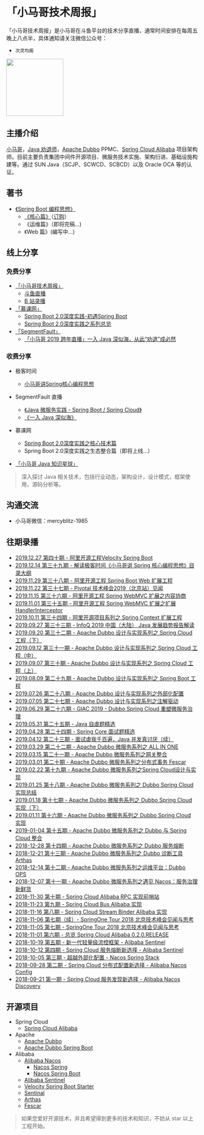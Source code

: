 # 「小马哥技术周报」

「小马哥技术周报」是小马哥在斗鱼平台的技术分享直播，通常时间安排在每周五晚上八点半，具体通知请关注微信公众号：
- `次灵均阁`

<img src="https://mercyblitz.github.io/books/thinking-in-spring-boot/assets/my_mp_qrcode.jpg" width="150" height="150" align="middle"></img>




## 主播介绍

[小马哥](https://mercyblitz.github.io/about/)，[Java 劝退师](https://www.douyu.com/mercyblitz)，[Apache Dubbo](https://dubbo.apache.org/) PPMC、[Spring Cloud Alibaba](https://github.com/spring-cloud-incubator/spring-cloud-alibaba) 项目架构师。目前主要负责集团中间件开源项目、微服务技术实施、架构衍进、基础设施构建等。通过 SUN Java（SCJP、SCWCD、SCBCD）以及 Oracle OCA 等的认证。



## 著书

- [《Spring Boot 编程思想》](/books/thinking-in-spring-boot/)
  - [《核心篇》](https://mercyblitz.github.io/books/thinking-in-spring-boot/core/preface/)（[订购](https://item.jd.com/12570242.html)）
  - 《运维篇》（即将完稿…)
  - 《Web 篇》(编写中…)



## 线上分享

### 免费分享

- [「小马哥技术周报」](https://www.douyu.com/mercyblitz)
	- [斗鱼直播](https://www.douyu.com/mercyblitz)
	- [B 站录播](http://space.bilibili.com/327910845/channel/detail?cid=52311)
- [「慕课网」](https://www.imooc.com/t/5387391)
	- [Spring Boot 2.0深度实践-初遇Spring Boot](https://www.imooc.com/learn/933) 
  - [Spring Boot 2.0深度实践之系列总览](https://www.imooc.com/learn/1058)
- [「SegmentFault」](https://segmentfault.com/u/mercyblitz)
	- [「小马哥 2019 跨年直播」一入 Java 深似海，从此“劝退”成必然](https://mp.weixin.qq.com/s?__biz=MzIxNDU4NjE1OQ==&mid=2247484085&idx=1&sn=5905f53e69bae9d48b3783a83bde40b3)	



### 收费分享

- 极客时间
  - [小马哥讲Spring核心编程思想](http://t.cn/AikTcHYq)

- SegmentFault 直播
  - [《Java 微服务实践 - Spring Boot / Spring Cloud》](http://t.cn/RoC0nNi)
  - [《一入 Java 深似海》](http://t.cn/E6bTa9O)

- 慕课网
    - [Spring Boot 2.0深度实践之核心技术篇](https://coding.imooc.com/class/252.html)
    - Spring Boot 2.0深度实践之生态整合篇（即将上线...）
    
 - [「小马哥 Java 知识星球」](http://t.cn/RnxUYzd)
> 深入探讨 Java 相关技术，包括行业动态，架构设计，设计模式，框架使用，源码分析等。


## 沟通交流

- 小马哥微信：mercyblitz-1985


## 往期录播
- [2019.12.27 第四十期   - 阿里开源工程Velocity Spring Boot](https://www.bilibili.com/video/av80903598)
- [2019.12.14 第三十九期 - 解读极客时间《小马哥讲 Spring 核心编程思想》目录大纲](https://www.bilibili.com/video/av79258535)
- [2019.11.29 第三十八期 - 阿里开源工程 Spring Boot Web 扩展工程](https://www.bilibili.com/video/av77491862)
- [2019.11.22 第三十七期 - Pivotal 技术峰会2019（北京站）见闻](https://www.bilibili.com/video/av76793947)
- [2019.11.15 第三十六期 - 阿里开源工程 Spring WebMVC 扩展之内容协商](https://www.bilibili.com/video/av75800062)
- [2019.11.01 第三十五期 - 阿里开源工程 Spring WebMVC 扩展之扩展 HandlerInterceptor](https://www.bilibili.com/video/av74195849)
- [2019.10.11 第三十四期 - 阿里开源项目系列之 Spring Context 扩展工程](https://www.bilibili.com/video/av70943964)
- [2019.09.27 第三十三期 - InfoQ 2019 中国（大陆） Java 发展趋势报告解读](https://www.bilibili.com/video/av69203663)
- [2019.09.20 第三十二期 - Apache Dubbo 设计与实现系列之 Spring Cloud 工程（下）](https://www.bilibili.com/video/av68453823)
- [2019.09.12 第三十一期 - Apache Dubbo 设计与实现系列之 Spring Cloud 工程（中）](https://www.bilibili.com/video/av67520312)
- [2019.09.07 第三十期   - Apache Dubbo 设计与实现系列之 Spring Cloud 工程（上）](https://www.bilibili.com/video/av66869726)
- [2019.08.09 第二十九期 - Apache Dubbo 设计与实现系列之 Spring Boot 工程](https://www.bilibili.com/video/av63033885)
- [2019.07.26 第二十八期 - Apache Dubbo 设计与实现系列之外部化配置](https://www.bilibili.com/video/av60919327)
- [2019.07.05 第二十七期 - Apache Dubbo 设计与实现系列之注解驱动](https://www.bilibili.com/video/av58004178)
- [2019.06.29 第二十六期 - GIAC 2019 - Dubbo Spring Cloud 重塑微服务治理](https://www.bilibili.com/video/av57421314)
- [2019.05.31 第二十五期 - Java 自虐题精选](https://www.bilibili.com/video/av54202244)
- [2019.04.28 第二十四期 - Spring Core 面试题精选](https://www.bilibili.com/video/av50576322)
- [2019.04.12 第二十三期 - 面试虐我千百遍，Java 并发真讨厌（续）](https://www.bilibili.com/video/av49124110)
- [2019.03.29 第二十二期 - Apache Dubbo 微服务系列之 ALL IN ONE](https://www.bilibili.com/video/av47712354)
- [2019.03.15 第二十一期 - Apache Dubbo 微服务系列之网关整合](https://www.bilibili.com/video/av46476226)
- [2019.03.01 第二十期 - Apache Dubbo 微服务系列之分布式事务 Fescar](https://www.bilibili.com/video/av45098855/)
- [2019.02.22 第十九期 - Apache Dubbo 微服务系列之Spring Cloud设计与实现](https://www.bilibili.com/video/av44423093)
- [2019.01.25 第十八期 - Apache Dubbo 微服务系列之 Dubbo Spring Cloud 实现总结](https://www.bilibili.com/video/av41832154)
- [2019.01.18 第十七期 - Apache Dubbo 微服务系列之 Dubbo Spring Cloud 实现（下）](https://www.bilibili.com/video/av41107520)
- [2019.01.11 第十六期 - Apache Dubbo 微服务系列之 Dubbo Spring Cloud 实现](https://www.bilibili.com/video/av40513576)
- [2019-01-04 第十五期 - Apache Dubbo 微服务系列之 Dubbo 与 Spring Cloud 整合](https://www.bilibili.com/video/av39934592)
- [2018-12-28 第十四期 - Apache Dubbo 微服务系列之 Dubbo 服务熔断](https://www.bilibili.com/video/av39265068)
- [2018-12-21 第十三期 - Apache Dubbo 微服务系列之 Dubbo 诊断工具Arthas](https://www.bilibili.com/video/av38706424)
- [2018-12-14 第十二期 - Apache Dubbo 微服务系列之运维平台：Dubbo OPS](https://www.bilibili.com/video/av38171797)
- [2018-12-07 第十一期 - Apache Dubbo 微服务系列之遇见 Nacos：服务治理新鲜货](https://www.bilibili.com/video/av37654812)
- [2018-11-30 第十期 - Spring Cloud Alibaba RPC 实现前哨站](https://www.bilibili.com/video/av37235663)
- [2018-11-23 第九期 - Spring Cloud Bus Alibaba 实现](https://www.bilibili.com/video/av36616156)
- [2018-11-16 第八期 - Spring Cloud Stream Binder Alibaba 实现](https://www.bilibili.com/video/av36114167)
- [2018-11-06 第七期（续）- SpringOne Tour 2018 北京技术峰会见闻与思考](https://www.bilibili.com/video/av35456227)
- [2018-11-05 第七期 - SpringOne Tour 2018 北京技术峰会见闻与思考](https://www.bilibili.com/video/av35455242)
- [2018-11-01 第六期 - 总览 Spring Cloud Alibaba 0.2.0.RELEASE](https://www.bilibili.com/video/av35093260)
- [2018-10-19 第五期 - 新一代轻量级流控框架 - Alibaba Sentinel](https://www.bilibili.com/video/av34192135)
- [2018-10-12 第四期 - Spring Cloud 服务熔断新选择 - Alibaba Sentinel](https://www.bilibili.com/video/av33707793)
- [2018-10-05 第三期 - 超越外部化配置 - Nacos Spring Stack](https://www.bilibili.com/video/av33216900)
- [2018-09-28 第二期 - Spring Cloud 分布式配置新选择 - Alibaba Nacos Config](https://www.bilibili.com/video/av32723734)
- [2018-09-21 第一期 - Spring Cloud 服务发现新选择 - Alibaba Nacos Discovery](https://www.bilibili.com/video/av32191103)



## 开源项目

- Spring Cloud
  - [Spring Cloud Alibaba](https://github.com/spring-cloud-incubator/spring-cloud-alibaba)
- Apache
    - [Apache Dubbo](https://github.com/apache/incubator-dubbo)
    - [Apache Dubbo Spring Boot](https://github.com/apache/incubator-dubbo-spring-boot-project) 
- Alibaba
    - [Alibaba Nacos](https://github.com/alibaba/nacos)
        - [Nacos Spring](https://github.com/nacos-group/nacos-spring-project)
        - [Nacos Spring Boot](https://github.com/nacos-group/nacos-spring-boot-project)
    - [Alibaba Sentinel](https://github.com/alibaba/Sentinel)
    - [Velocity Spring Boot Starter](https://github.com/alibaba/velocity-spring-boot-project)
    - [Sentinal](https://github.com/alibaba/sentinel)
    - [Arthas](https://github.com/alibaba/arthas)
    - [Fescar](https://github.com/alibaba/fescar)

> 如果您爱好开源技术，并且希望得到更多的技术和知识，不妨从 star 以上工程开始。
